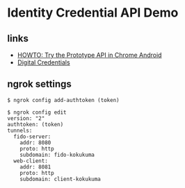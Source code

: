 # Identity Credential API Demo

## links
* [HOWTO: Try the Prototype API in Chrome Android](https://github.com/WICG/digital-credentials/wiki/HOWTO%3A-Try-the-Prototype-API-in-Chrome-Android)
* [Digital Credentials](https://wicg.github.io/digital-credentials/#protocol-registry)



## ngrok settings
```
$ ngrok config add-authtoken (token)

$ ngrok config edit
version: "2"
authtoken: (token)
tunnels:
  fido-server:
    addr: 8080
    proto: http
    subdomain: fido-kokukuma
  web-client:
    addr: 8081
    proto: http
    subdomain: client-kokukuma
```
